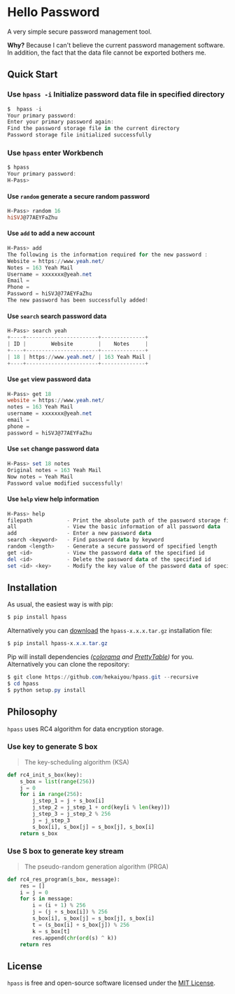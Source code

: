 # Hello Password

A very simple secure password management tool.

**Why?** Because I can't believe the current password management software. In addition, the fact that the data file cannot be exported bothers me.

## Quick Start

### Use `hpass -i` Initialize password data file in specified directory

```powershell
$  hpass -i
Your primary password:
Enter your primary password again:
Find the password storage file in the current directory
Password storage file initialized successfully
```

### Use `hpass` enter Workbench

```powershell
$ hpass
Your primary password:
H-Pass>
```

#### Use `random` generate a secure random password

```powershell
H-Pass> random 16
hiSVJ@77AEYFaZhu
```

#### Use `add` to add a new account

```powershell
H-Pass> add
The following is the information required for the new password :
Website = https://www.yeah.net/
Notes = 163 Yeah Mail
Username = xxxxxxx@yeah.net
Email =
Phone =
Password = hiSVJ@77AEYFaZhu
The new password has been successfully added!
```

#### Use `search` search password data

```powershell
H-Pass> search yeah
+----+-----------------------+--------------+
| ID |        Website        |    Notes     |
+----+-----------------------+--------------+
| 18 | https://www.yeah.net/ | 163 Yeah Mail |
+----+-----------------------+--------------+
```

#### Use `get` view password data

```powershell
H-Pass> get 18
website = https://www.yeah.net/
notes = 163 Yeah Mail
username = xxxxxxx@yeah.net
email =
phone =
password = hiSVJ@77AEYFaZhu
```

#### Use `set` change password data

```powershell
H-Pass> set 18 notes
Original notes = 163 Yeah Mail
Now notes = Yeah Mail
Password value modified successfully!
```

#### Use `help` view help information

```powershell
H-Pass> help
filepath           - Print the absolute path of the password storage file
all                - View the basic information of all password data
add                - Enter a new password data
search <keyword>   - Find password data by keyword
random <length>    - Generate a secure password of specified length
get <id>           - View the password data of the specified id
del <id>           - Delete the password data of the specified id
set <id> <key>     - Modify the key value of the password data of specified id
```

## Installation

As usual, the easiest way is with pip:

```powershell
$ pip install hpass
```

Alternatively you can [download](https://pypi.org/project/hpass/#files) the `hpass-x.x.x.tar.gz` installation file:

```powershell
$ pip install hpass-x.x.x.tar.gz
```

Pip will install dependencies *([colorama](https://pypi.org/project/colorama/) and [PrettyTable](https://pypi.org/project/PrettyTable/))* for you. Alternatively you can clone the repository:

```powershell
$ git clone https://github.com/hekaiyou/hpass.git --recursive
$ cd hpass
$ python setup.py install
```

## Philosophy

`hpass` uses RC4 algorithm for data encryption storage.

### Use key to generate S box

> The key-scheduling algorithm (KSA)

```python
def rc4_init_s_box(key):
    s_box = list(range(256))
    j = 0
    for i in range(256):
        j_step_1 = j + s_box[i]
        j_step_2 = j_step_1 + ord(key[i % len(key)])
        j_step_3 = j_step_2 % 256
        j = j_step_3
        s_box[i], s_box[j] = s_box[j], s_box[i]
    return s_box
```

### Use S box to generate key stream

> The pseudo-random generation algorithm (PRGA)

```python
def rc4_res_program(s_box, message):
    res = []
    i = j = 0
    for s in message:
        i = (i + 1) % 256
        j = (j + s_box[i]) % 256
        s_box[i], s_box[j] = s_box[j], s_box[i]
        t = (s_box[i] + s_box[j]) % 256
        k = s_box[t]
        res.append(chr(ord(s) ^ k))
    return res
```

## License

`hpass` is free and open-source software licensed under the [MIT License](https://github.com/hekaiyou/hpass/blob/master/LICENSE).